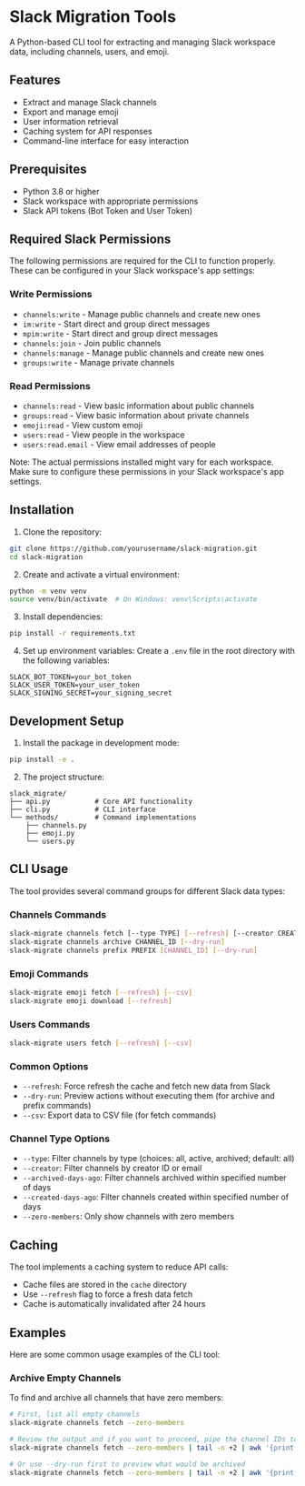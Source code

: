 # Slack Migration Tools

A Python-based CLI tool for extracting and managing Slack workspace data, including channels, users, and emoji.

## Features

- Extract and manage Slack channels
- Export and manage emoji
- User information retrieval
- Caching system for API responses
- Command-line interface for easy interaction

## Prerequisites

- Python 3.8 or higher
- Slack workspace with appropriate permissions
- Slack API tokens (Bot Token and User Token)

## Required Slack Permissions

The following permissions are required for the CLI to function properly. These can be configured in your Slack workspace's app settings:

### Write Permissions
- `channels:write` - Manage public channels and create new ones
- `im:write` - Start direct and group direct messages
- `mpim:write` - Start direct and group direct messages
- `channels:join` - Join public channels
- `channels:manage` - Manage public channels and create new ones
- `groups:write` - Manage private channels

### Read Permissions
- `channels:read` - View basic information about public channels
- `groups:read` - View basic information about private channels
- `emoji:read` - View custom emoji
- `users:read` - View people in the workspace
- `users:read.email` - View email addresses of people

Note: The actual permissions installed might vary for each workspace. Make sure to configure these permissions in your Slack workspace's app settings.

## Installation

1. Clone the repository:
```bash
git clone https://github.com/yourusername/slack-migration.git
cd slack-migration
```

2. Create and activate a virtual environment:
```bash
python -m venv venv
source venv/bin/activate  # On Windows: venv\Scripts\activate
```

3. Install dependencies:
```bash
pip install -r requirements.txt
```

4. Set up environment variables:
Create a `.env` file in the root directory with the following variables:
```
SLACK_BOT_TOKEN=your_bot_token
SLACK_USER_TOKEN=your_user_token
SLACK_SIGNING_SECRET=your_signing_secret
```

## Development Setup

1. Install the package in development mode:
```bash
pip install -e .
```

2. The project structure:
```
slack_migrate/
├── api.py           # Core API functionality
├── cli.py           # CLI interface
└── methods/         # Command implementations
    ├── channels.py
    ├── emoji.py
    └── users.py

```

## CLI Usage

The tool provides several command groups for different Slack data types:

### Channels Commands

```bash
slack-migrate channels fetch [--type TYPE] [--refresh] [--creator CREATOR] [--archived-days-ago DAYS] [--created-days-ago DAYS] [--zero-members] [--csv]
slack-migrate channels archive CHANNEL_ID [--dry-run]
slack-migrate channels prefix PREFIX [CHANNEL_ID] [--dry-run]
```

### Emoji Commands

```bash
slack-migrate emoji fetch [--refresh] [--csv]
slack-migrate emoji download [--refresh]
```

### Users Commands

```bash
slack-migrate users fetch [--refresh] [--csv]
```

### Common Options

- `--refresh`: Force refresh the cache and fetch new data from Slack
- `--dry-run`: Preview actions without executing them (for archive and prefix commands)
- `--csv`: Export data to CSV file (for fetch commands)

### Channel Type Options
- `--type`: Filter channels by type (choices: all, active, archived; default: all)
- `--creator`: Filter channels by creator ID or email
- `--archived-days-ago`: Filter channels archived within specified number of days
- `--created-days-ago`: Filter channels created within specified number of days
- `--zero-members`: Only show channels with zero members

## Caching

The tool implements a caching system to reduce API calls:
- Cache files are stored in the `cache` directory
- Use `--refresh` flag to force a fresh data fetch
- Cache is automatically invalidated after 24 hours

## Examples

Here are some common usage examples of the CLI tool:

### Archive Empty Channels
To find and archive all channels that have zero members:

```bash
# First, list all empty channels
slack-migrate channels fetch --zero-members

# Review the output and if you want to proceed, pipe the channel IDs to archive
slack-migrate channels fetch --zero-members | tail -n +2 | awk '{print $1}' | slack-migrate channels archive

# Or use --dry-run first to preview what would be archived
slack-migrate channels fetch --zero-members | tail -n +2 | awk '{print $1}' | slack-migrate channels archive --dry-run
```